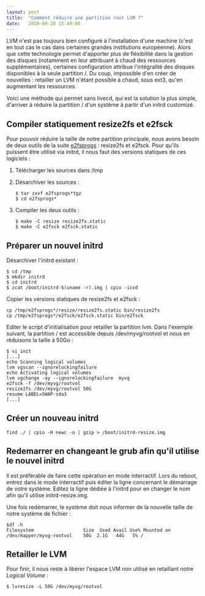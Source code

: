 ```yaml
---
layout: post
title:  "Comment réduire une partition root LVM ?"
date:   2010-09-20 15:49:00
---
```

LVM n'est pas toujours bien configuré à l'installation d'une machine
(c'est en tout cas le cas dans certaines grandes institutions
européenne). Alors que cette technologie permet d'apporter plus de
fléxibilité dans la gestion des disques (notamment en leur attribuant à
chaud des ressources supplémentaires), certaines configuration attribue
l'intégralité des disques disponibles à la seule partition /. Du coup,
impossible d'en créer de nouvelles : retailler un LVM n'étant possible à
chaud, sous ext3, qu'en augmentant les ressources.

Voici une méthode qui permet sans livecd, qui est la solution la plus
simple, d'arriver à réduire la partition / d'un système à partir d'un
initrd customizé.

Compiler statiquement resize2fs et e2fsck
-----------------------------------------

Pour pouvoir réduire la taille de notre partition principale, nous avons
besoin de deux outils de la suite
[e2fsprogs](http://e2fsprogs.sourceforge.net/) : resize2fs et e2fsck.
Pour qu'ils puissent être utilisé via initrd, il nous faut des versions
statiques de ces logiciels :

1.  Télécharger les sources dans /tmp
2.  Désarchiver les sources :

        $ tar zxvf e2fsprogs*tgz
        $ cd e2fsprogs*

3.  Compiler les deux outils :

        $ make -C resize resize2fs.static
        $ make -C e2fsck e2fsck.static

Préparer un nouvel initrd
-------------------------

Désarchiver l'initrd existant :

    $ cd /tmp
    $ mkdir initrd
    $ cd initrd
    $ zcat /boot/initrd-$(uname -r).img | cpio -icvd

Copier les versions statiques de resize2fs et e2fsck :

    cp /tmp/e2fsprogs*/resize/resize2fs.static bin/resize2fs
    cp /tmp/e2fsprogs*/e2fsck/e2fsck.static bin/e2fsck

Editer le script d'initialisation pour retailler la partition lvm. Dans
l'exemple suivant, la partition / est accessible depuis
/dev/myvg/rootvol et nous en réduisons la taille à 50Go :

    $ vi init
    [...]
    echo Scanning logical volumes
    lvm vgscan --ignorelockingfailure
    echo Activating logical volumes
    lvm vgchange -ay --ignorelockingfailure  myvg
    e2fsck -f /dev/myvg/rootvol
    resize2fs /dev/myvg/rootvol 50G
    resume LABEL=SWAP-sda3
    [...]

Créer un nouveau initrd
-----------------------

    find ./ | cpio -H newc -o | gzip > /boot/initrd-resize.img

Redemarrer en changeant le grub afin qu'il utilise le nouvel initrd
-------------------------------------------------------------------

Il est préférable de faire cette opération en mode interractif. Lors du
reboot, entrez dans le mode interractif puis éditer la ligne concernant
le démarrage de votre système. Editez la ligne dédiée à l'initrd pour en
changer le nom afin qu'il utilise initrd-resize.img.

Une fois redémarrer, le système doit nous informer de la nouvelle taille
de notre système de fichier :

    $df -h
    Filesystem                  Size  Used Avail Use% Mounted on
    /dev/mapper/myvg-rootvol    50G  2.1G   44G   5% /

Retailler le LVM
----------------

Pour finir, il nous reste à libérer l'espace LVM non utilisé en
retaillant notre *Logical Volume* :

    $ lvresize -L 50G /dev/myvg/rootvol
